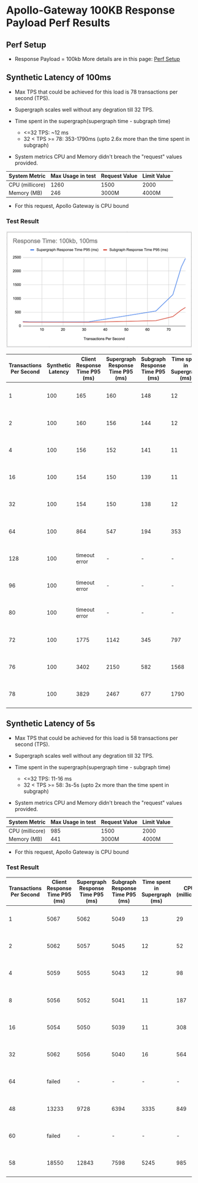 # Apollo-Gateway 100KB Response Payload Perf Results

## Perf Setup
* Response Payload = 100kb
More details are in this page: [Perf Setup](./perf-test-setup.MD)

## Synthetic Latency of 100ms

* Max TPS that could be achieved for this load is 78 transactions per second (TPS).
* Supergraph scales well without any degration till 32 TPS.  
* Time spent in the supergraph(supergraph time - subgraph time)
  * <=32 TPS: ~12 ms
  * 32 < TPS >= 78: 353-1790ms (upto 2.6x more than the time spent in subgraph)

* System metrics CPU and Memory didn't breach the "request" values provided.

| System Metric | Max Usage in test | Request Value | Limit Value |
| --- | --- | --- | --- |
| CPU (millicore)| 1260 | 1500 | 2000 |
| Memory (MB) | 246 | 3000M | 4000M |
* For this request, Apollo Gateway is CPU bound

### Test Result
![Response Time](./100msLatency/ResponseTime100kb100ms.png)

| Transactions Per Second | Synthetic Latency | Client Response Time P95 (ms) | Supergraph Response Time P95 (ms) | Subgraph Response Time P95 (ms) | Time spent in Supergraph (ms) | CPU (millicore) | Memory (MB) | Screenshot |
| --- | --- | --- | --- | --- | --- | --- | --- | --- |
| 1 | 100 | 165 | 160 | 148 | 12 | 25 | 80 | [1tps-time.png](./100msLatency/1tps-time.png) \| [1tps-sys.png](./100msLatency/1tps-sys.png)
| 2 | 100 | 160 | 156 | 144 | 12 | 40 | 80 | [2tps-time.png](./100msLatency/2tps-time.png) \| [2tps-sys.png](./100msLatency/2tps-sys.png)
| 4 | 100 | 156 | 152 | 141 | 11 | 73 | 83 | [4tps-time.png](./100msLatency/4tps-time.png) \| [4tps-sys.png](./100msLatency/4tps-sys.png)
| 16 | 100 | 154 | 150 | 139 | 11 | 309 | 88 | [16tps-time.png](./100msLatency/16tps-time.png) \| [16tps-sys.png](./100msLatency/16tps-sys.png)
| 32 | 100 | 154 | 150 | 138 | 12 | 722 | 146 | [32tps-time.png](./100msLatency/32tps-time.png) \| [32tps-sys.png](./100msLatency/32tps-sys.png)
| 64 | 100 | 864 | 547 | 194 | 353 | 1024 | 182 | [64tps-time.png](./100msLatency/64tps-time.png) \| [64tps-sys.png](./100msLatency/64tps-sys.png)
| 128 | 100 | timeout error | - | - | - | - | - | [128tps-time.png](./100msLatency/128tps-time.png) \| [128tps-sys.png](./100msLatency/128tps-sys.png)
| 96 | 100 | timeout error | - | - | - | - | - | [96tps-time.png](./100msLatency/96tps-time.png) \| [96tps-sys.png](./100msLatency/96tps-sys.png)
| 80 | 100 | timeout error | - | - | - | - | - | [80tps-time.png](./100msLatency/80tps-time.png) \| [80tps-sys.png](./100msLatency/80tps-sys.png)
| 72 | 100 | 1775 | 1142 | 345 | 797 | 1175 | 205 | [72tps-time.png](./100msLatency/72tps-time.png) \| [72tps-sys.png](./100msLatency/72tps-sys.png)
| 76 | 100 | 3402 | 2150 | 582 | 1568 | 1250 | 249 | [76tps-time.png](./100msLatency/76tps-time.png) \| [76tps-sys.png](./100msLatency/76tps-sys.png)
| 78 | 100 | 3829 | 2467 | 677 | 1790 | 1260 | 246 | [78tps-time.png](./100msLatency/78tps-time.png) \| [78tps-sys.png](./100msLatency/78tps-sys.png)


## Synthetic Latency of 5s

* Max TPS that could be achieved for this load is 58 transactions per second (TPS).
* Supergraph scales well without any degration till 32 TPS.  
* Time spent in the supergraph(supergraph time - subgraph time)
  * <=32 TPS: 11-16 ms
  * 32 < TPS >= 58: 3s-5s (upto 2x more than the time spent in subgraph)

* System metrics CPU and Memory didn't breach the "request" values provided.

| System Metric | Max Usage in test | Request Value | Limit Value |
| --- | --- | --- | --- |
| CPU (millicore)| 985 | 1500 | 2000 |
| Memory (MB) | 441 | 3000M | 4000M |
* For this request, Apollo Gateway is CPU bound

### Test Result
| Transactions Per Second  | Client Response Time P95 (ms) | Supergraph Response Time P95 (ms) | Subgraph Response Time P95 (ms) | Time spent in Supergraph (ms) | CPU (millicore) | Memory (MB) | Screenshot |
| --- | --- | --- | --- | --- | --- | --- | --- |
| 1 | 5067 | 5062 | 5049 | 13 | 29 | 85 | [1tps-time.png](./5000msLatency/1tps-time.png), [1tps-sys.png](./5000msLatency/1tps-sys.png)|
| 2 | 5062 | 5057 | 5045 | 12 | 52 | 87 | [2tps-time.png](./5000msLatency/2tps-time.png), [2tps-sys.png](./5000msLatency/2tps-sys.png)|
| 4 | 5059 | 5055 | 5043 | 12 | 98 | 90 | [4tps-time.png](./5000msLatency/4tps-time.png), [4tps-sys.png](./5000msLatency/4tps-sys.png)|
| 8 | 5056 | 5052 | 5041 | 11 | 187 | 111 | [8tps-time.png](./5000msLatency/8tps-time.png), [8tps-sys.png](./5000msLatency/8tps-sys.png)|
| 16 | 5054 | 5050 | 5039 | 11 | 308 | 160 | [16tps-time.png](./5000msLatency/16tps-time.png), [16tps-sys.png](./5000msLatency/16tps-sys.png) |
| 32 | 5062 | 5056 | 5040 | 16 | 564 | 181 | [32tps-time.png](./5000msLatency/32tps-time.png), [32tps-sys.png](./5000msLatency/32tps-sys.png) | 
| 64 | failed | - | - | - | - | - | [64tps-time.png](./5000msLatency/64tps-time.png), [64tps-sys.png](./5000msLatency/64tps-sys.png) |
| 48 | 13233 | 9728 | 6394 | 3335 | 849 | 341 | [48tps-time.png](./5000msLatency/48tps-time.png), [48tps-sys.png](./5000msLatency/48tps-sys.png) |
| 60 | failed | - | - | - | - | - | [60tps-time.png](./5000msLatency/60tps-time.png), [60tps-sys.png](./5000msLatency/60tps-sys.png) |
| 58 | 18550 | 12843 | 7598 | 5245 | 985 | 441 | [58tps-time.png](./5000msLatency/58tps-time.png), [58tps-sys.png](./5000msLatency/58tps-sys.png) |
